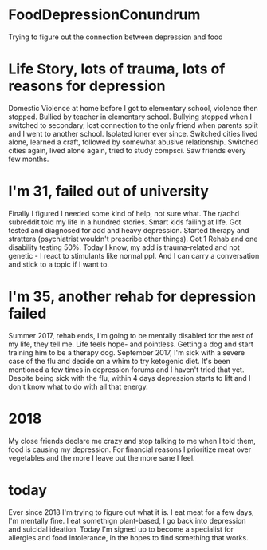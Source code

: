 # FoodDepressionConundrum
Trying to figure out the connection between depression and food

# Life Story, lots of trauma, lots of reasons for depression
Domestic Violence at home before I got to elementary school, violence then stopped.
Bullied by teacher in elementary school.
Bullying stopped when I switched to secondary, lost connection to the only friend when parents split and I went to another school. Isolated loner ever since.
Switched cities lived alone, learned a craft, followed by somewhat abusive relationship.
Switched cities again, lived alone again, tried to study compsci. Saw friends every few months.

# I'm 31, failed out of university
Finally I figured I needed some kind of help, not sure what. The r/adhd subreddit told my life in a hundred stories. Smart kids failing at life.
Got tested and diagnosed for add and heavy depression.
Started therapy and strattera (psychiatrist wouldn't prescribe other things).
Got 1 Rehab and one disability testing 50%.
Today I know, my add is trauma-related and not genetic - I react to stimulants like normal ppl. And I can carry a conversation and stick to a topic if I want to.

# I'm 35, another rehab for depression failed
Summer 2017, rehab ends, I'm going to be mentally disabled for the rest of my life, they tell me. Life feels hope- and pointless. Getting a dog and start training him to be a therapy dog. 
September 2017, I'm sick with a severe case of the flu and decide on a whim to try ketogenic diet. It's been mentioned a few times in depression forums and I haven't tried that yet. Despite being sick with the flu, within 4 days depression starts to lift and I don't know what to do with all that energy.

# 2018
My close friends declare me crazy and stop talking to me when I told them, food is causing my depression. For financial reasons I prioritize meat over vegetables and the more I leave out the more sane I feel.

# today
Ever since 2018 I'm trying to figure out what it is. I eat meat for a few days, I'm mentally fine. I eat somethign plant-based, I go back into depression and suicidal ideation. 
Today I'm signed up to become a specialist for allergies and food intolerance, in the hopes to find something that works. 




